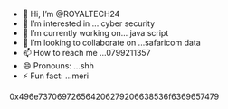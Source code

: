 - 👋 Hi, I’m @ROYALTECH24
- 👀 I’m interested in ... cyber security 
- 🌱 I’m currently working on... java script 
- 💞️ I’m looking to collaborate on ...safaricom data
- 📫 How to reach me ...0799211357
- 😄 Pronouns: ...shh
- ⚡ Fun fact: ...meri

<!---
ROYALTECH24/ROYALTECH24 is a ✨ special ✨ repository because its `README.md` (this file) appears on your GitHub profile.
You can click the Preview link to take a look at your changes.
--->
0x496e737069726564206279206638536f6369657479
